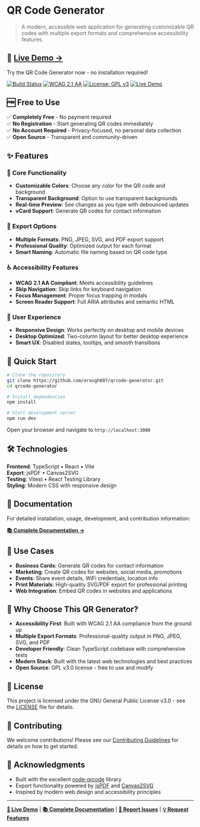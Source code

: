 # QR Code Generator

> A modern, accessible web application for generating customizable QR codes with multiple export formats and comprehensive accessibility features.

## 🚀 **[Live Demo →](https://arough007.github.io/qrcode-generator/)**

Try the QR Code Generator now - no installation required!

[![Build Status](https://img.shields.io/badge/build-passing-brightgreen)](https://github.com/arough007/qrcode-generator)
[![WCAG 2.1 AA](https://img.shields.io/badge/WCAG-2.1%20AA-blue)](https://www.w3.org/WAI/WCAG21/quickref/)
[![License: GPL v3](https://img.shields.io/badge/License-GPLv3-blue.svg)](https://www.gnu.org/licenses/gpl-3.0)
[![Live Demo](https://img.shields.io/badge/demo-live-success)](https://arough007.github.io/qrcode-generator/)

## 🆓 **Free to Use**

✅ **Completely Free** - No payment required  
✅ **No Registration** - Start generating QR codes immediately  
✅ **No Account Required** - Privacy-focused, no personal data collection  
✅ **Open Source** - Transparent and community-driven

## ✨ Features

### 🎨 **Core Functionality**

- **Customizable Colors**: Choose any color for the QR code and background
- **Transparent Background**: Option to use transparent backgrounds
- **Real-time Preview**: See changes as you type with debounced updates
- **vCard Support**: Generate QR codes for contact information

### 💾 **Export Options**

- **Multiple Formats**: PNG, JPEG, SVG, and PDF export support
- **Professional Quality**: Optimized output for each format
- **Smart Naming**: Automatic file naming based on QR code type

### ♿ **Accessibility Features**

- **WCAG 2.1 AA Compliant**: Meets accessibility guidelines
- **Skip Navigation**: Skip links for keyboard navigation
- **Focus Management**: Proper focus trapping in modals
- **Screen Reader Support**: Full ARIA attributes and semantic HTML

### 📱 **User Experience**

- **Responsive Design**: Works perfectly on desktop and mobile devices
- **Desktop Optimized**: Two-column layout for better desktop experience
- **Smart UX**: Disabled states, tooltips, and smooth transitions

## 🚀 Quick Start

```bash
# Clone the repository
git clone https://github.com/arough007/qrcode-generator.git
cd qrcode-generator

# Install dependencies
npm install

# Start development server
npm run dev
```

Open your browser and navigate to `http://localhost:3000`

## 🛠 Technologies

**Frontend**: TypeScript • React • Vite  
**Export**: jsPDF • Canvas2SVG  
**Testing**: Vitest • React Testing Library  
**Styling**: Modern CSS with responsive design

## 📖 Documentation

For detailed installation, usage, development, and contribution information:

**[📚 Complete Documentation →](./DEVELOPMENT.md)**

## 🎯 Use Cases

- **Business Cards**: Generate QR codes for contact information
- **Marketing**: Create QR codes for websites, social media, promotions
- **Events**: Share event details, WiFi credentials, location info
- **Print Materials**: High-quality SVG/PDF export for professional printing
- **Web Integration**: Embed QR codes in websites and applications

## 🌟 Why Choose This QR Generator?

- **Accessibility First**: Built with WCAG 2.1 AA compliance from the ground up
- **Multiple Export Formats**: Professional-quality output in PNG, JPEG, SVG, and PDF
- **Developer Friendly**: Clean TypeScript codebase with comprehensive tests
- **Modern Stack**: Built with the latest web technologies and best practices
- **Open Source**: GPL v3.0 license - free to use and modify

## 📄 License

This project is licensed under the GNU General Public License v3.0 - see the [LICENSE](LICENSE) file for details.

## 🤝 Contributing

We welcome contributions! Please see our [Contributing Guidelines](./DEVELOPMENT.md#contributing) for details on how to get started.

## 🙏 Acknowledgments

- Built with the excellent [node-qrcode](https://www.npmjs.com/package/qrcode) library
- Export functionality powered by [jsPDF](https://github.com/parallax/jsPDF) and [Canvas2SVG](https://github.com/gliffy/canvas2svg)
- Inspired by modern web design and accessibility principles

---

**[🚀 Live Demo](https://arough007.github.io/qrcode-generator/)** | **[📚 Complete Documentation](./DEVELOPMENT.md)** | **[🐛 Report Issues](https://github.com/arough007/qrcode-generator/issues)** | **[💡 Request Features](https://github.com/arough007/qrcode-generator/issues/new)**
